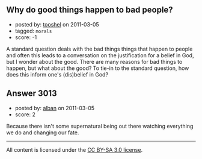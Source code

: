## Why do good things happen to bad people?

- posted by: [tooshel](https://stackexchange.com/users/-1/817-tooshel) on 2011-03-05
- tagged: `morals`
- score: -1

A standard question deals with the bad things things that happen to people and often this leads to a conversation on the justification for a belief in God, but I wonder about the good. There are many reasons for bad things to happen, but what about the good? To tie-in to the standard question, how does this inform one's (dis)belief in God?




## Answer 3013

- posted by: [alban](https://stackexchange.com/users/-1/1200-alban) on 2011-03-05
- score: 2

Because there isn't some supernatural being out there watching everything we do and changing our fate.



---

All content is licensed under the [CC BY-SA 3.0 license](https://creativecommons.org/licenses/by-sa/3.0/).
